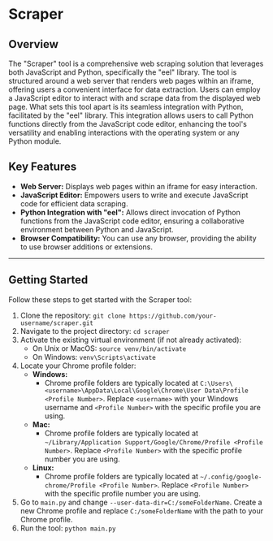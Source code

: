# Scraper

## Overview
The "Scraper" tool is a comprehensive web scraping solution that leverages both JavaScript and Python, specifically the "eel" library. The tool is structured around a web server that renders web pages within an iframe, offering users a convenient interface for data extraction. Users can employ a JavaScript editor to interact with and scrape data from the displayed web page. What sets this tool apart is its seamless integration with Python, facilitated by the "eel" library. This integration allows users to call Python functions directly from the JavaScript code editor, enhancing the tool's versatility and enabling interactions with the operating system or any Python module.

## Key Features
- **Web Server:** Displays web pages within an iframe for easy interaction.
- **JavaScript Editor:** Empowers users to write and execute JavaScript code for efficient data scraping.
- **Python Integration with "eel":** Allows direct invocation of Python functions from the JavaScript code editor, ensuring a collaborative environment between Python and JavaScript.
- **Browser Compatibility:** You can use any browser, providing the ability to use browser additions or extensions.

---

## Getting Started
Follow these steps to get started with the Scraper tool:

1. Clone the repository: `git clone https://github.com/your-username/scraper.git`
2. Navigate to the project directory: `cd scraper`
3. Activate the existing virtual environment (if not already activated):
   - On Unix or MacOS: `source venv/bin/activate`
   - On Windows: `venv\Scripts\activate`
4. Locate your Chrome profile folder:
   - **Windows:**
     - Chrome profile folders are typically located at `C:\Users\<username>\AppData\Local\Google\Chrome\User Data\Profile <Profile Number>`. Replace `<username>` with your Windows username and `<Profile Number>` with the specific profile you are using.
   - **Mac:**
     - Chrome profile folders are typically located at `~/Library/Application Support/Google/Chrome/Profile <Profile Number>`. Replace `<Profile Number>` with the specific profile number you are using.
   - **Linux:**
     - Chrome profile folders are typically located at `~/.config/google-chrome/Profile <Profile Number>`. Replace `<Profile Number>` with the specific profile number you are using.
5. Go to `main.py` and change `--user-data-dir=C:/someFolderName`. Create a new Chrome profile and replace `C:/someFolderName` with the path to your Chrome profile.
6. Run the tool: `python main.py`
